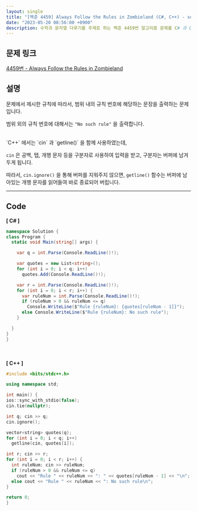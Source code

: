 ```yaml
---
layout: single
title: "[백준 4459] Always Follow the Rules in Zombieland (C#, C++) - soo:bak"
date: "2023-05-20 08:56:00 +0900"
description: 수학과 문자열 다루기를 주제로 하는 백준 4459번 알고리즘 문제를 C# 과 C++ 로 풀이 및 해설
---
```


## 문제 링크
  [4459번 - Always Follow the Rules in Zombieland](https://www.acmicpc.net/problem/4459)

## 설명
문제에서 제시한 규칙에 따라서, 범위 내의 규칙 번호에 해당하는 문장을 출력하는 문제입니다. <br>

범위 외의 규칙 번호에 대해서는 `"No such rule"` 을 출력합니다. <br>

<br>
`C++` 에서는 `cin` 과 `getline()` 을 함께 사용하였는데, <br>

`cin` 은 공백, 탭, 개행 문자 등을 구분자로 사용하여 입력을 받고, 구분자는 버퍼에 남겨두게 됩니다. <br>

따라서, `cin.ignore()` 을 통해 버퍼를 지워주지 않으면, `getline()` 함수는 버퍼에 남아있는 개행 문자를 읽어들여 바로 종료되어 버립니다. <br>

- - -

## Code
<b>[ C# ] </b>
<br>

  ```c#
namespace Solution {
  class Program {
    static void Main(string[] args) {

      var q = int.Parse(Console.ReadLine()!);

      var quotes = new List<string>();
      for (int i = 0; i < q; i++)
        quotes.Add(Console.ReadLine()!);

      var r = int.Parse(Console.ReadLine()!);
      for (int i = 0; i < r; i++) {
        var ruleNum = int.Parse(Console.ReadLine()!);
        if (ruleNum > 0 && ruleNum <= q)
          Console.WriteLine($"Rule {ruleNum}: {quotes[ruleNum - 1]}");
        else Console.WriteLine($"Rule {ruleNum}: No such rule");
      }

    }
  }
}
  ```
<br><br>
<b>[ C++ ] </b>
<br>

  ```c++
#include <bits/stdc++.h>

using namespace std;

int main() {
  ios::sync_with_stdio(false);
  cin.tie(nullptr);

  int q; cin >> q;
  cin.ignore();

  vector<string> quotes(q);
  for (int i = 0; i < q; i++)
    getline(cin, quotes[i]);

  int r; cin >> r;
  for (int i = 0; i < r; i++) {
    int ruleNum; cin >> ruleNum;
    if (ruleNum > 0 && ruleNum <= q)
      cout << "Rule " << ruleNum << ": " << quotes[ruleNum - 1] << "\n";
    else cout << "Rule " << ruleNum << ": No such rule\n";
  }

  return 0;
}
  ```
